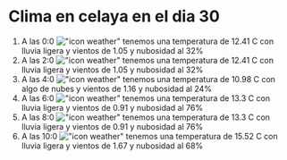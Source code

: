 # Clima en celaya en el dia 30

1. A las 0:0 !["icon weather"](http://openweathermap.org/img/w/10n.png) tenemos una temperatura de 12.41 C con lluvia ligera y  vientos de 1.05 y nubosidad al 32%
1. A las 2:0 !["icon weather"](http://openweathermap.org/img/w/10n.png) tenemos una temperatura de 12.41 C con lluvia ligera y  vientos de 1.05 y nubosidad al 32%
1. A las 4:0 !["icon weather"](http://openweathermap.org/img/w/02n.png) tenemos una temperatura de 10.98 C con algo de nubes y  vientos de 1.16 y nubosidad al 24%
1. A las 6:0 !["icon weather"](http://openweathermap.org/img/w/10n.png) tenemos una temperatura de 13.3 C con lluvia ligera y  vientos de 0.91 y nubosidad al 76%
1. A las 8:0 !["icon weather"](http://openweathermap.org/img/w/10d.png) tenemos una temperatura de 13.3 C con lluvia ligera y  vientos de 0.91 y nubosidad al 76%
1. A las 10:0 !["icon weather"](http://openweathermap.org/img/w/10d.png) tenemos una temperatura de 15.52 C con lluvia ligera y  vientos de 1.67 y nubosidad al 68%
